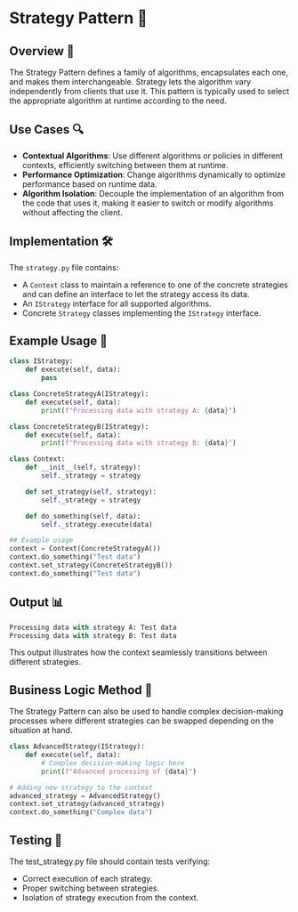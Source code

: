 # Strategy Pattern 🧠

## Overview 📖
The Strategy Pattern defines a family of algorithms, encapsulates each one, and makes them interchangeable. Strategy lets the algorithm vary independently from clients that use it. This pattern is typically used to select the appropriate algorithm at runtime according to the need.

## Use Cases 🔍
- **Contextual Algorithms**: Use different algorithms or policies in different contexts, efficiently switching between them at runtime.
- **Performance Optimization**: Change algorithms dynamically to optimize performance based on runtime data.
- **Algorithm Isolation**: Decouple the implementation of an algorithm from the code that uses it, making it easier to switch or modify algorithms without affecting the client.

## Implementation 🛠️
The `strategy.py` file contains:
- A `Context` class to maintain a reference to one of the concrete strategies and can define an interface to let the strategy access its data.
- An `IStrategy` interface for all supported algorithms.
- Concrete `Strategy` classes implementing the `IStrategy` interface.

## Example Usage 📝
```python
class IStrategy:
    def execute(self, data):
        pass

class ConcreteStrategyA(IStrategy):
    def execute(self, data):
        print(f"Processing data with strategy A: {data}")

class ConcreteStrategyB(IStrategy):
    def execute(self, data):
        print(f"Processing data with strategy B: {data}")

class Context:
    def __init__(self, strategy):
        self._strategy = strategy

    def set_strategy(self, strategy):
        self._strategy = strategy

    def do_something(self, data):
        self._strategy.execute(data)

## Example usage
context = Context(ConcreteStrategyA())
context.do_something("Test data")
context.set_strategy(ConcreteStrategyB())
context.do_something("Test data")
```

## Output 📊

```python
Processing data with strategy A: Test data
Processing data with strategy B: Test data
```
This output illustrates how the context seamlessly transitions between different strategies.

## Business Logic Method 🧠

The Strategy Pattern can also be used to handle complex decision-making processes where different strategies can be swapped depending on the situation at hand.

```python
class AdvancedStrategy(IStrategy):
    def execute(self, data):
        # Complex decision-making logic here
        print(f"Advanced processing of {data}")

# Adding new strategy to the context
advanced_strategy = AdvancedStrategy()
context.set_strategy(advanced_strategy)
context.do_something("Complex data")
```
## Testing 🧪

The test_strategy.py file should contain tests verifying:

- Correct execution of each strategy.
- Proper switching between strategies.
- Isolation of strategy execution from the context.